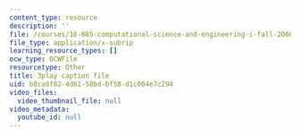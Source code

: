 ```yaml
---
content_type: resource
description: ''
file: /courses/18-085-computational-science-and-engineering-i-fall-2008/b8ca0f824d6158bdbf58d1c004e7c294_11y8_XTbwGo.vtt
file_type: application/x-subrip
learning_resource_types: []
ocw_type: OCWFile
resourcetype: Other
title: 3play caption file
uid: b8ca0f82-4d61-58bd-bf58-d1c004e7c294
video_files:
  video_thumbnail_file: null
video_metadata:
  youtube_id: null
---
```

